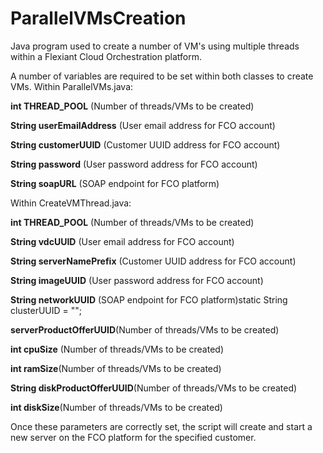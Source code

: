 # ParallelVMsCreation

Java program used to create a number of VM's using multiple threads within a Flexiant Cloud Orchestration platform.

A number of variables are required to be set within both classes to create VMs.
Within ParallelVMs.java:

**int THREAD_POOL** (Number of threads/VMs to be created)

**String userEmailAddress** (User email address for FCO account)

**String customerUUID** (Customer UUID address for FCO account)

**String password** (User password address for FCO account)

**String soapURL** (SOAP endpoint for FCO platform)

Within CreateVMThread.java:

**int THREAD_POOL** (Number of threads/VMs to be created)

**String vdcUUID** (User email address for FCO account)

**String serverNamePrefix** (Customer UUID address for FCO account)

**String imageUUID** (User password address for FCO account)

**String networkUUID** (SOAP endpoint for FCO platform)static String clusterUUID = "";

**serverProductOfferUUID**(Number of threads/VMs to be created)

**int cpuSize** (Number of threads/VMs to be created)

**int ramSize**(Number of threads/VMs to be created)

**String diskProductOfferUUID**(Number of threads/VMs to be created)

**int diskSize**(Number of threads/VMs to be created)

Once these parameters are correctly set, the script will create and start a new server on the FCO platform for the specified customer.
